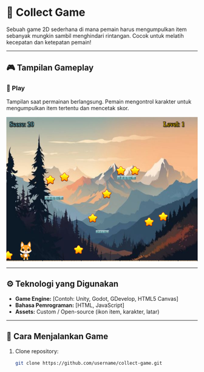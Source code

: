 # 🎯 Collect Game

Sebuah game 2D sederhana di mana pemain harus mengumpulkan item sebanyak mungkin sambil menghindari rintangan. Cocok untuk melatih kecepatan dan ketepatan pemain!

---

## 🎮 Tampilan Gameplay

### 🚀 Play
Tampilan saat permainan berlangsung. Pemain mengontrol karakter untuk mengumpulkan item tertentu dan mencetak skor.

![Gameplay](assets/images/play_collect.png)

---

## ⚙️ Teknologi yang Digunakan

- **Game Engine:** [Contoh: Unity, Godot, GDevelop, HTML5 Canvas]
- **Bahasa Pemrograman:** [HTML, JavaScript]
- **Assets:** Custom / Open-source (ikon item, karakter, latar)

---

## 🚀 Cara Menjalankan Game

1. Clone repository:
   ```bash
   git clone https://github.com/username/collect-game.git
